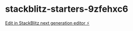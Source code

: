 # stackblitz-starters-9zfehxc6

[Edit in StackBlitz next generation editor ⚡️](https://stackblitz.com/~/github.com/0xHzT/stackblitz-starters-9zfehxc6)